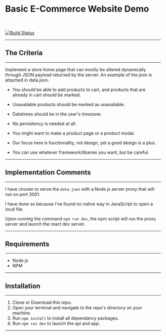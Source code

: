 
<h1 style="line-height:100px">
    Basic E-Commerce Website Demo
</h1>

[![Build Status](https://travis-ci.org/yazanalbaiz/zid-frontend-task.svg?branch=master)](https://travis-ci.org/yazanalbaiz/zid-frontend-task)

---

## The Criteria

---

Implement a store home page that can mostly be altered dynamically through JSON payload
returned by the server. An example of the json is attached in data.json.
* You should be able to add products to cart, and products that are already in cart should be
marked.

* Unavailable products should be marked as unavailable.
  
* Datetimes should be in the user's timezone.

* No persistency is needed at all.

* You might want to make a product page or a product modal.

* Our focus here is functionality, not design, yet a good design is a plus.

* You can use whatever framework/libaries you want, but be careful.

---

## Implementation Comments

---

I have chosen to serve the `data.json` with a Node.js server proxy that will run on port 3001.

I have done so because I've found no native way in JavaScript to open a local file.

Upon running the command `npm run dev`, the npm script will run the proxy server and launch the react dev server.

---

## Requirements

---

- Node.js
- NPM
<!-- - A browser extension that allows CORS, such as:
  - [Allow-Control-Allow-Origin](https://chrome.google.com/webstore/detail/allow-control-allow-origi/nlfbmbojpeacfghkpbjhddihlkkiljbi?hl=en)
  - [Allow CORS](https://chrome.google.com/webstore/detail/allow-cors-access-control/lhobafahddgcelffkeicbaginigeejlf?hl=en) -->

---

## Installation

---
<!-- 2.  Make sure you have installed a CORS extension. -->

1.  Clone or Download this repo.
2.  Open your terminal and navigate to the repo's directory on your machine.
3.  Run `npm install` to install all dependancy packages.
4.  Run `npm run dev` to launch the api and app.

---
